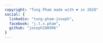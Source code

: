```yaml
---
copyright: "Tung Pham made with ❤️ in 2020"
social: {
  linkedin: "tung-pham-joseph",
  facebook: "j.t.x.pham",
  github: "joseph280996"
}
---
```


